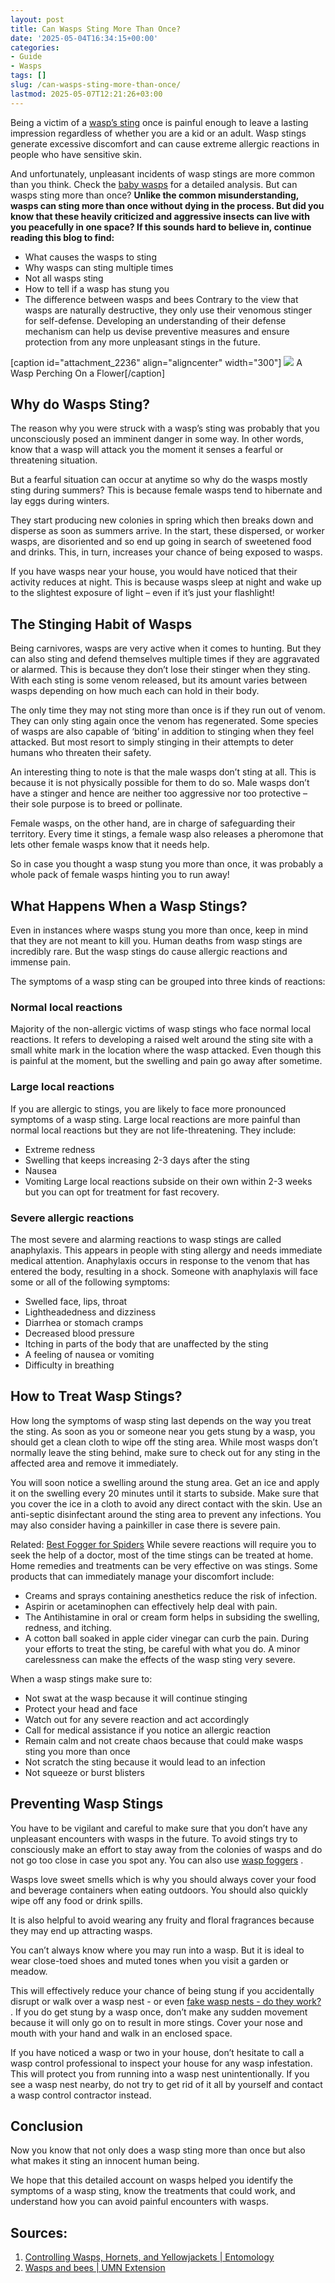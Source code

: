 ```yaml
---
layout: post
title: Can Wasps Sting More Than Once?
date: '2025-05-04T16:34:15+00:00'
categories:
- Guide
- Wasps
tags: []
slug: /can-wasps-sting-more-than-once/
lastmod: 2025-05-07T12:21:26+03:00
---
```


Being a victim of a
[wasp’s sting](https://en.wikipedia.org/wiki/Stinger)
once is painful enough to leave a lasting impression regardless of whether you are a kid or an adult. Wasp stings generate excessive discomfort and can cause extreme allergic reactions in people who have sensitive skin.

And unfortunately, unpleasant incidents of wasp stings are more common than you think. Check the
[baby wasps](https://pestpolicy.com/baby-wasp/)
for a detailed analysis. But can wasps sting more than once?
**Unlike the common misunderstanding, wasps can sting more than once without dying in the process. But did you know that these heavily criticized and aggressive insects can live with you peacefully in one space? If this sounds hard to believe in, continue reading this blog to find:**
- What causes the wasps to sting
- Why wasps can sting multiple times
- Not all wasps sting
- How to tell if a wasp has stung you
- The difference between wasps and bees
Contrary to the view that wasps are naturally destructive, they only use their venomous stinger for self-defense. Developing an understanding of their defense mechanism can help us devise preventive measures and ensure protection from any more unpleasant stings in the future.

[caption id="attachment_2236" align="aligncenter" width="300"]
![](/assets/img/img/)
A Wasp Perching On a Flower[/caption]
## Why do Wasps Sting?
The reason why you were struck with a wasp’s sting was probably that you unconsciously posed an imminent danger in some way. In other words, know that a wasp will attack you the moment it senses a fearful or threatening situation.

But a fearful situation can occur at anytime so why do the wasps mostly sting during summers? This is because female wasps tend to hibernate and lay eggs during winters.

They start producing new colonies in spring which then breaks down and disperse as soon as summers arrive. In the start, these dispersed, or worker wasps, are disoriented and so end up going in search of sweetened food and drinks. This, in turn, increases your chance of being exposed to wasps.

If you have wasps near your house, you would have noticed that their activity reduces at night. This is because wasps sleep at night and wake up to the slightest exposure of light – even if it’s just your flashlight!
## The Stinging Habit of Wasps
Being carnivores, wasps are very active when it comes to hunting. But they can also sting and defend themselves multiple times if they are aggravated or alarmed. This is because they don’t lose their stinger when they sting. With each sting is some venom released, but its amount varies between wasps depending on how much each can hold in their body.

The only time they may not sting more than once is if they run out of venom. They can only sting again once the venom has regenerated. Some species of wasps are also capable of ‘biting’ in addition to stinging when they feel attacked. But most resort to simply stinging in their attempts to deter humans who threaten their safety.

An interesting thing to note is that the male wasps don’t sting at all. This is because it is not physically possible for them to do so. Male wasps don’t have a stinger and hence are neither too aggressive nor too protective – their sole purpose is to breed or pollinate.

Female wasps, on the other hand, are in charge of safeguarding their territory. Every time it stings, a female wasp also releases a pheromone that lets other female wasps know that it needs help.

So in case you thought a wasp stung you more than once, it was probably a whole pack of female wasps hinting you to run away!
## What Happens When a Wasp Stings?
Even in instances where wasps stung you more than once, keep in mind that they are not meant to kill you. Human deaths from wasp stings are incredibly rare. But the wasp stings do cause allergic reactions and immense pain.

The symptoms of a wasp sting can be grouped into three kinds of reactions:
### Normal local reactions
Majority of the non-allergic victims of wasp stings who face normal local reactions. It refers to developing a raised welt around the sting site with a small white mark in the location where the wasp attacked. Even though this is painful at the moment, but the swelling and pain go away after sometime.
### Large local reactions
If you are allergic to stings, you are likely to face more pronounced symptoms of a wasp sting. Large local reactions are more painful than normal local reactions but they are not life-threatening. They include:
- Extreme redness
- Swelling that keeps increasing 2-3 days after the sting
- Nausea
- Vomiting
Large local reactions subside on their own within 2-3 weeks but you can opt for treatment for fast recovery.
### Severe allergic reactions
The most severe and alarming reactions to wasp stings are called anaphylaxis. This appears in people with sting allergy and needs immediate medical attention. Anaphylaxis occurs in response to the venom that has entered the body, resulting in a shock. Someone with anaphylaxis will face some or all of the following symptoms:
- Swelled face, lips, throat
- Lightheadedness and dizziness
- Diarrhea or stomach cramps
- Decreased blood pressure
- Itching in parts of the body that are unaffected by the sting
- A feeling of nausea or vomiting
- Difficulty in breathing
## How to Treat Wasp Stings?
How long the symptoms of wasp sting last depends on the way you treat the sting. As soon as you or someone near you gets stung by a wasp, you should get a clean cloth to wipe off the sting area. While most wasps don’t normally leave the sting behind, make sure to check out for any sting in the affected area and remove it immediately.

You will soon notice a swelling around the stung area. Get an ice and apply it on the swelling every 20 minutes until it starts to subside. Make sure that you cover the ice in a cloth to avoid any direct contact with the skin. Use an anti-septic disinfectant around the sting area to prevent any infections. You may also consider having a painkiller in case there is severe pain.

Related:
[Best Fogger for Spiders](https://pestpolicy.com/best-fogger-for-spiders/)
While severe reactions will require you to seek the help of a doctor, most of the time stings can be treated at home. Home remedies and treatments can be very effective on was stings. Some products that can immediately manage your discomfort include:
- Creams and sprays containing anesthetics reduce the risk of infection.
- Aspirin or acetaminophen can effectively help deal with pain.
- The Antihistamine in oral or cream form helps in subsiding the swelling, redness, and itching.
- A cotton ball soaked in apple cider vinegar can curb the pain.
During your efforts to treat the sting, be careful with what you do. A minor carelessness can make the effects of the wasp sting very severe.

When a wasp stings make sure to:
- Not swat at the wasp because it will continue stinging
- Protect your head and face
- Watch out for any severe reaction and act accordingly
- Call for medical assistance if you notice an allergic reaction
- Remain calm and not create chaos because that could make wasps sting you more than once
- Not scratch the sting because it would lead to an infection
- Not squeeze or burst blisters
## Preventing Wasp Stings
You have to be vigilant and careful to make sure that you don’t have any unpleasant encounters with wasps in the future. To avoid stings try to consciously make an effort to stay away from the colonies of wasps and do not go too close in case you spot any. You can also use
[wasp foggers](https://pestpolicy.com/best-wasp-fogger/)
.

Wasps love sweet smells which is why you should always cover your food and beverage containers when eating outdoors. You should also quickly wipe off any food or drink spills.

It is also helpful to avoid wearing any fruity and floral fragrances because they may end up attracting wasps.

You can’t always know where you may run into a wasp. But it is ideal to wear close-toed shoes and muted tones when you visit a garden or meadow.

This will effectively reduce your chance of being stung if you accidentally disrupt or walk over a wasp nest - or even
[fake wasp nests - do they work?](https://pestpolicy.com/do-fake-wasps-nests-work/)
. If you do get stung by a wasp once, don’t make any sudden movement because it will only go on to result in more stings. Cover your nose and mouth with your hand and walk in an enclosed space.

If you have noticed a wasp or two in your house, don’t hesitate to call a wasp control professional to inspect your house for any wasp infestation. This will protect you from running into a wasp nest unintentionally. If you see a wasp nest nearby, do not try to get rid of it all by yourself and contact a wasp control contractor instead.
## Conclusion
Now you know that not only does a wasp sting more than once but also what makes it sting an innocent human being.

We hope that this detailed account on wasps helped you identify the symptoms of a wasp sting, know the treatments that could work, and understand how you can avoid painful encounters with wasps.
## Sources:
1. [Controlling Wasps, Hornets, and Yellowjackets | Entomology](https://entomology.ca.uky.edu/ef620)
2. [Wasps and bees | UMN Extension](https://extension.umn.edu/insects-infest-homes/wasps-and-bees)
